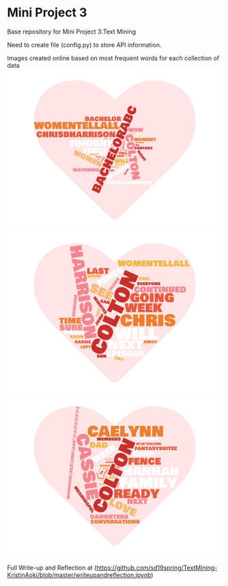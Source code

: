 # Mini Project 3
Base repository for Mini Project 3:Text Mining

Need to create file (config.py) to store API information.

Images created online based on most frequent words for each collection of data
  <img src="wordcloudBachelorABC.jpg">
  <img src="wordcloudbachelorburnbk.jpg">
  <img src="wordcloudthebachelor.jpg">

Full Write-up and Reflection at (https://github.com/sd19spring/TextMining-KristinAoki/blob/master/writeupandreflection.ipynb)
